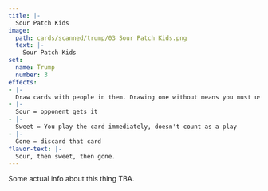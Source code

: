 ```yaml
---
title: |-
  Sour Patch Kids
image: 
  path: cards/scanned/trump/03 Sour Patch Kids.png
  text: |-
    Sour Patch Kids
set:
  name: Trump
  number: 3
effects: 
- |-
  Draw cards with people in them. Drawing one without means you must use a sour or sweet, or be gone (done). (blanks = miss)
- |-
  Sour = opponent gets it
- |-
  Sweet = You play the card immediately, doesn't count as a play
- |-
  Gone = discard that card
flavor-text: |-
  Sour, then sweet, then gone.
---
```

Some actual info about this thing TBA.
